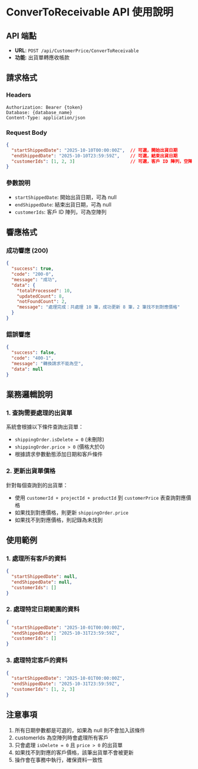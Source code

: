 # ConverToReceivable API 使用說明

## API 端點
- **URL**: `POST /api/CustomerPrice/ConverToReceivable`
- **功能**: 出貨單轉應收帳款

## 請求格式

### Headers
```
Authorization: Bearer {token}
Database: {database_name}
Content-Type: application/json
```

### Request Body
```json
{
  "startShippedDate": "2025-10-10T00:00:00Z",  // 可選，開始出貨日期
  "endShippedDate": "2025-10-10T23:59:59Z",    // 可選，結束出貨日期
  "customerIds": [1, 2, 3]                     // 可選，客戶 ID 陣列，空陣列表示查詢所有客戶
}
```

### 參數說明
- `startShippedDate`: 開始出貨日期，可為 null
- `endShippedDate`: 結束出貨日期，可為 null  
- `customerIds`: 客戶 ID 陣列，可為空陣列

## 響應格式

### 成功響應 (200)
```json
{
  "success": true,
  "code": "200-0",
  "message": "成功",
  "data": {
    "totalProcessed": 10,
    "updatedCount": 8,
    "notFoundCount": 2,
    "message": "處理完成：共處理 10 筆，成功更新 8 筆，2 筆找不到對應價格"
  }
}
```

### 錯誤響應
```json
{
  "success": false,
  "code": "400-1",
  "message": "轉換請求不能為空",
  "data": null
}
```

## 業務邏輯說明

### 1. 查詢需要處理的出貨單
系統會根據以下條件查詢出貨單：
- `shippingOrder.isDelete = 0` (未刪除)
- `shippingOrder.price > 0` (價格大於0)
- 根據請求參數動態添加日期和客戶條件

### 2. 更新出貨單價格
針對每個查詢到的出貨單：
- 使用 `customerId + projectId + productId` 到 `customerPrice` 表查詢對應價格
- 如果找到對應價格，則更新 `shippingOrder.price`
- 如果找不到對應價格，則記錄為未找到

## 使用範例

### 1. 處理所有客戶的資料
```json
{
  "startShippedDate": null,
  "endShippedDate": null,
  "customerIds": []
}
```

### 2. 處理特定日期範圍的資料
```json
{
  "startShippedDate": "2025-10-01T00:00:00Z",
  "endShippedDate": "2025-10-31T23:59:59Z",
  "customerIds": []
}
```

### 3. 處理特定客戶的資料
```json
{
  "startShippedDate": "2025-10-01T00:00:00Z",
  "endShippedDate": "2025-10-31T23:59:59Z",
  "customerIds": [1, 2, 3]
}
```

## 注意事項
1. 所有日期參數都是可選的，如果為 null 則不會加入該條件
2. customerIds 為空陣列時會處理所有客戶
3. 只會處理 `isDelete = 0` 且 `price > 0` 的出貨單
4. 如果找不到對應的客戶價格，該筆出貨單不會被更新
5. 操作會在事務中執行，確保資料一致性
